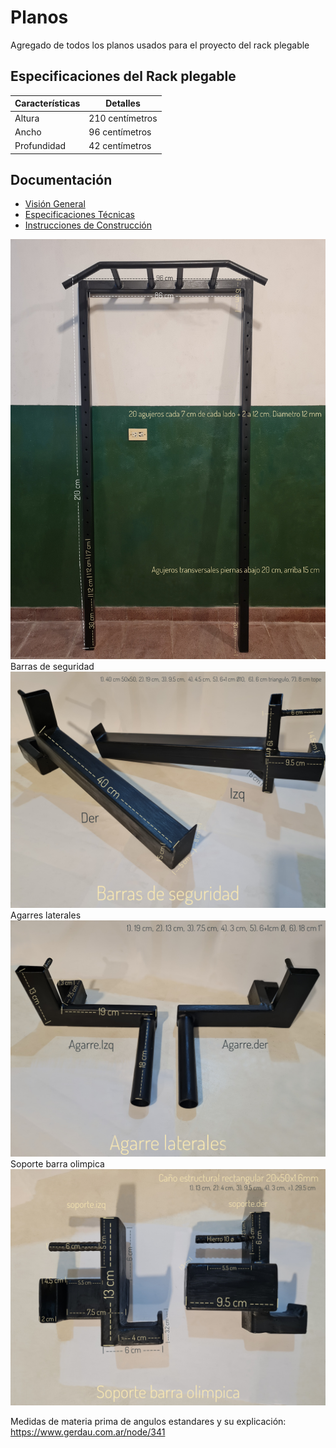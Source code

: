 # Planos
Agregado de todos los planos usados para el proyecto del rack plegable 

## Especificaciones del Rack plegable

| Características | Detalles                   |
| -------------- | --------------------------- |
| Altura         | 210 centímetros             |
| Ancho          | 96 centímetros              |
| Profundidad    | 42 centímetros              |


## Documentación
- [Visión General](./docs/overview.md)
- [Especificaciones Técnicas](./docs/specifications.md)
- [Instrucciones de Construcción](./docs/instructions.md)

<img src="/images/1000033193-01.jpg" width="580">
Barras de seguridad
<img src="/images/1000033256-01.jpeg" width="580">
Agarres laterales
<img src="/images/1000033254-01.jpeg" width="580">
Soporte barra olimpica
<img src="/images/1000033245-01.jpeg" width= "580">


Medidas de materia prima de angulos estandares y su explicación:
https://www.gerdau.com.ar/node/341
